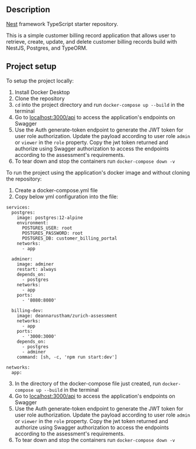 ## Description

[Nest](https://github.com/nestjs/nest) framework TypeScript starter repository.

This is a simple customer billing record application that allows user to retrieve, create, update, and delete customer billing records build with NestJS, Postgres, and TypeORM.

## Project setup

To setup the project locally:

1. Install Docker Desktop
2. Clone the repository
3. `cd` into the project directory and run `docker-compose up --build` in the terminal
4. Go to [localhost:3000/api](http://localhost:3000/api/) to access the application's endpoints on Swagger
5. Use the Auth generate-token endpoint to generate the JWT token for user role authorization. Update the payload according to user role `admin` or `viewer` in the `role` property. Copy the jwt token returned and authorize using Swagger authorization to access the endpoints according to the assessment's requirements.
6. To tear down and stop the containers run `docker-compose down -v`

To run the project using the application's docker image and without cloning the repository:

1. Create a docker-compose.yml file
2. Copy below yml configuration into the file:

```
services:
  postgres:
    image: postgres:12-alpine
    environment:
      POSTGRES_USER: root
      POSTGRES_PASSWORD: root
      POSTGRES_DB: customer_billing_portal
    networks:
      - app

  adminer:
    image: adminer
    restart: always
    depends_on:
      - postgres
    networks:
      - app
    ports:
      - '8080:8080'

  billing-dev:
    image: deannarustham/zurich-assessment
    networks:
      - app
    ports:
      - '3000:3000'
    depends_on:
      - postgres
      - adminer
    command: [sh, -c, 'npm run start:dev']

networks:
  app:

```

3. In the directory of the docker-compose file just created, run `docker-compose up --build` in the terminal
4. Go to [localhost:3000/api](http://localhost:3000/api/) to access the application's endpoints on Swagger
5. Use the Auth generate-token endpoint to generate the JWT token for user role authorization. Update the payload according to user role `admin` or `viewer` in the `role` property. Copy the jwt token returned and authorize using Swagger authorization to access the endpoints according to the assessment's requirements.
6. To tear down and stop the containers run `docker-compose down -v`
